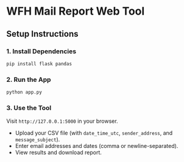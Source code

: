 # WFH Mail Report Web Tool

## Setup Instructions

### 1. Install Dependencies
```bash
pip install flask pandas
```

### 2. Run the App
```bash
python app.py
```

### 3. Use the Tool
Visit `http://127.0.0.1:5000` in your browser.

- Upload your CSV file (with `date_time_utc`, `sender_address`, and `message_subject`).
- Enter email addresses and dates (comma or newline-separated).
- View results and download report.
